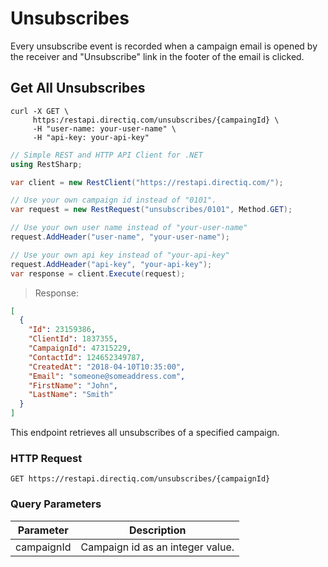 # Unsubscribes

Every unsubscribe event is recorded when a campaign email is opened by the receiver and "Unsubscribe" link in the footer of the email is clicked.

## Get All Unsubscribes

```shell
curl -X GET \
     https:/restapi.directiq.com/unsubscribes/{campaingId} \
     -H "user-name: your-user-name" \
     -H "api-key: your-api-key" 
```

```csharp
// Simple REST and HTTP API Client for .NET
using RestSharp;

var client = new RestClient("https://restapi.directiq.com/");

// Use your own campaign id instead of "0101".
var request = new RestRequest("unsubscribes/0101", Method.GET);

// Use your own user name instead of "your-user-name" 
request.AddHeader("user-name", "your-user-name");

// Use your own api key instead of "your-api-key"
request.AddHeader("api-key", "your-api-key");
var response = client.Execute(request);
```

> Response:

```json
[
  {
    "Id": 23159386,
    "ClientId": 1837355,
    "CampaignId": 47315229,
    "ContactId": 124652349787,
    "CreatedAt": "2018-04-10T10:35:00",
    "Email": "someone@someaddress.com",
    "FirstName": "John",
    "LastName": "Smith"
  }
]
```

This endpoint retrieves all unsubscribes of a specified campaign.

### HTTP Request

`GET https://restapi.directiq.com/unsubscribes/{campaignId}`

### Query Parameters

Parameter | Description
--------- | -----------
campaignId | Campaign id as an integer value.